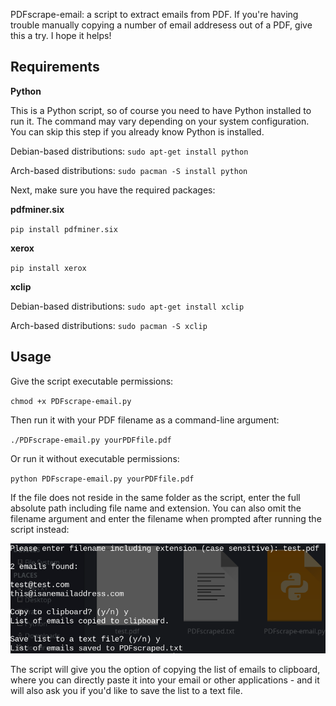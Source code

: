 PDFscrape-email: a script to extract emails from PDF. If you're having trouble manually copying a number of email addresess out of a PDF, give this a try. I hope it helps!

## Requirements

**Python**

This is a Python script, so of course you need to have Python installed to run it. The command may vary depending on your system configuration. You can skip this step if you already know Python is installed.

Debian-based distributions: `sudo apt-get install python`

Arch-based distributions: `sudo pacman -S install python`

Next, make sure you have the required packages:

**pdfminer.six**

`pip install pdfminer.six`

**xerox**

`pip install xerox`

**xclip**

Debian-based distributions: `sudo apt-get install xclip`

Arch-based distributions: `sudo pacman -S xclip`

## Usage

Give the script executable permissions:

`chmod +x PDFscrape-email.py`

Then run it with your PDF filename as a command-line argument:

`./PDFscrape-email.py yourPDFfile.pdf`

Or run it without executable permissions:

`python PDFscrape-email.py yourPDFfile.pdf`

If the file does not reside in the same folder as the script, enter the full absolute path including file name and extension. You can also omit the filename argument and enter the filename when prompted after running the script instead:

![](https://github.com/zcyph/PDFscrape-email/blob/master/screenshot.png?raw=true)

The script will give you the option of copying the list of emails to clipboard, where you can directly paste it into your email or other applications - and it will also ask you if you'd like to save the list to a text file.
